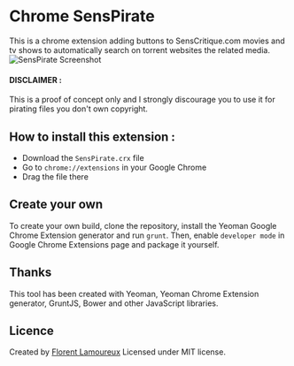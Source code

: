 # Chrome SensPirate

This is a chrome extension adding buttons to SensCritique.com movies and tv shows to automatically search on torrent websites the related media.
![SensPirate Screenshot](https://raw.github.com/flrent/chrome-sens-pirate/master/screenshot.png)

#### DISCLAIMER :
This is a proof of concept only and I strongly discourage you to use it for pirating files you don't own copyright.

## How to install this extension :
- Download the `SensPirate.crx` file
- Go to `chrome://extensions` in your Google Chrome
- Drag the file there

## Create your own
To create your own build, clone the repository, install the Yeoman Google Chrome Extension generator and run `grunt`.
Then, enable `developer mode` in Google Chrome Extensions page and package it yourself.

## Thanks
This tool has been created with Yeoman, Yeoman Chrome Extension generator, GruntJS, Bower and other JavaScript libraries.

## Licence
Created by [Florent Lamoureux](http://twitter.com/flrent) 
Licensed under MIT license.
